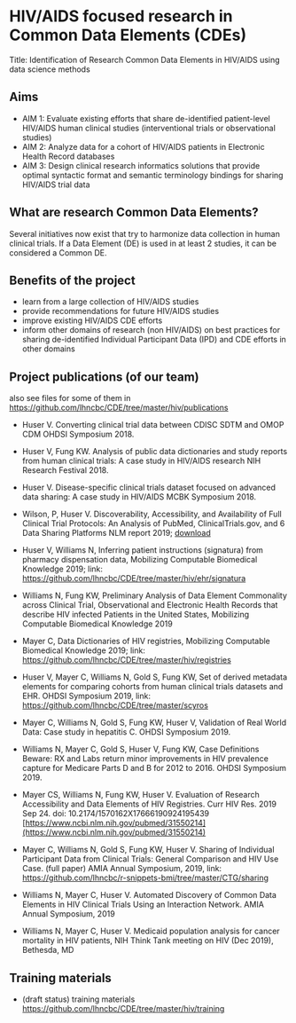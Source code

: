 # HIV/AIDS focused research in Common Data Elements (CDEs)

Title: Identification of Research Common Data Elements in HIV/AIDS using data science methods

## Aims
- AIM 1: Evaluate existing efforts that share de-identified patient-level HIV/AIDS human clinical studies (interventional trials or observational studies)
- AIM 2: Analyze data for a cohort of HIV/AIDS patients in Electronic Health Record databases
- AIM 3: Design clinical research informatics solutions that provide optimal syntactic format and semantic terminology bindings for sharing HIV/AIDS trial data


## What are research Common Data Elements?

Several initiatives now exist that try to harmonize data collection in human clinical trials. If a Data Element (DE) is used in at least 2 studies, it can be considered a Common DE. 

## Benefits of the project

- learn from a large collection of HIV/AIDS studies
- provide recommendations for future HIV/AIDS studies
- improve existing HIV/AIDS CDE efforts
- inform other domains of research (non HIV/AIDS) on best practices for sharing de-identified Individual Participant Data (IPD) and CDE efforts in other domains

## Project publications (of our team)

also see files for some of them in https://github.com/lhncbc/CDE/tree/master/hiv/publications

- Huser V. Converting clinical trial data between CDISC SDTM and OMOP CDM OHDSI Symposium 2018.

- Huser V, Fung KW. Analysis of public data dictionaries and study reports from human clinical trials: A case study in HIV/AIDS research NIH Research Festival 2018.

- Huser V. Disease-specific clinical trials dataset focused on advanced data sharing: A case study in HIV/AIDS MCBK Symposium 2018.

- Wilson, P, Huser V. Discoverability, Accessibility, and Availability of Full Clinical Trial Protocols: An Analysis of PubMed, ClinicalTrials.gov, and 6 Data Sharing Platforms NLM report 2019; [download](publications/Protocols-analysis.docx?raw=true)

- Huser V, Williams N, Inferring patient instructions (signatura) from pharmacy dispensation data, Mobilizing Computable Biomedical Knowledge 2019; link: https://github.com/lhncbc/CDE/tree/master/hiv/ehr/signatura

- Williams N, Fung KW, Preliminary Analysis of Data Element Commonality across Clinical Trial, Observational and Electronic Health Records that describe HIV infected Patients in the United States, Mobilizing Computable Biomedical Knowledge 2019

- Mayer C, Data Dictionaries of HIV registries, Mobilizing Computable Biomedical Knowledge 2019; link: https://github.com/lhncbc/CDE/tree/master/hiv/registries 

- Huser V, Mayer C, Williams N, Gold S, Fung KW, Set of derived metadata elements for comparing cohorts from human clinical trials datasets and EHR. OHDSI Symposium 2019, link: https://github.com/lhncbc/CDE/tree/master/scyros

- Mayer C, Williams N, Gold S, Fung KW, Huser V, Validation of Real World Data: Case study in hepatitis C. OHDSI Symposium 2019.

- Williams N, Mayer C, Gold S, Huser V, Fung KW, Case Definitions Beware: RX and Labs return minor improvements in HIV prevalence capture for Medicare Parts D and B for 2012 to 2016. OHDSI Symposium 2019. 

- Mayer CS, Williams N, Fung KW, Huser V. Evaluation of Research Accessibility and Data Elements of HIV Registries. Curr HIV Res. 2019 Sep 24. doi: 10.2174/1570162X17666190924195439 [https://www.ncbi.nlm.nih.gov/pubmed/31550214](https://www.ncbi.nlm.nih.gov/pubmed/31550214)

- Mayer C, Williams N, Gold S, Fung KW, Huser V. Sharing of Individual Participant Data from Clinical Trials: General Comparison and HIV Use Case. (full paper) AMIA Annual Symposium, 2019, link: https://github.com/lhncbc/r-snippets-bmi/tree/master/CTG/sharing 

- Williams N, Mayer C, Huser V. Automated Discovery of Common Data Elements in HIV Clinical Trials Using an Interaction Network. AMIA Annual Symposium, 2019

- Williams N, Mayer C, Huser V. Medicaid population analysis for cancer mortality in HIV patients, NIH Think Tank meeting on HIV (Dec 2019), Bethesda, MD 

## Training materials

- (draft status) training materials https://github.com/lhncbc/CDE/tree/master/hiv/training 

